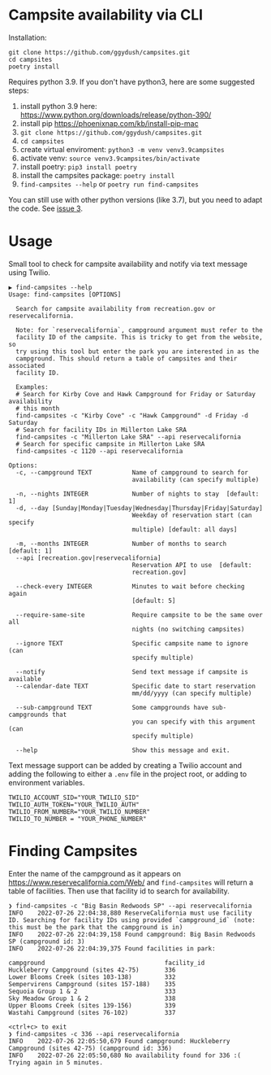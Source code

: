 # Campsite availability via CLI

Installation:
```
git clone https://github.com/ggydush/campsites.git
cd campsites 
poetry install
```
Requires python 3.9. If you don't have python3, here are some suggested steps:

1. install python 3.9 here: https://www.python.org/downloads/release/python-390/
2. install pip https://phoenixnap.com/kb/install-pip-mac
3. `git clone https://github.com/ggydush/campsites.git`
4. `cd campsites`
5. create virtual enviroment: `python3 -m venv venv3.9campsites`
6. activate venv: `source venv3.9campsites/bin/activate`
7. install poetry: `pip3 install poetry`
8. install the campsites package: `poetry install`
9. `find-campsites --help` or `poetry run find-campsites`

You can still use with other python versions (like 3.7), but you  need to adapt the code. See [issue 3](https://github.com/ggydush/campsites/issues/3).

# Usage
Small tool to check for campsite availability and notify via text message using Twilio.

```
▶ find-campsites --help
Usage: find-campsites [OPTIONS]

  Search for campsite availability from recreation.gov or reservecalifornia.

  Note: for `reservecalifornia`, campground argument must refer to the
  facility ID of the campsite. This is tricky to get from the website, so
  try using this tool but enter the park you are interested in as the
  campground. This should return a table of campsites and their associated
  facility ID.

  Examples:
  # Search for Kirby Cove and Hawk Campground for Friday or Saturday availability
  # this month
  find-campsites -c "Kirby Cove" -c "Hawk Campground" -d Friday -d Saturday
  # Search for facility IDs in Millerton Lake SRA
  find-campsites -c "Millerton Lake SRA" --api reservecalifornia
  # Search for specific campsite in Millerton Lake SRA
  find-campsites -c 1120 --api reservecalifornia

Options:
  -c, --campground TEXT           Name of campground to search for
                                  availability (can specify multiple)

  -n, --nights INTEGER            Number of nights to stay  [default: 1]
  -d, --day [Sunday|Monday|Tuesday|Wednesday|Thursday|Friday|Saturday]
                                  Weekday of reservation start (can specify
                                  multiple) [default: all days]

  -m, --months INTEGER            Number of months to search  [default: 1]
  --api [recreation.gov|reservecalifornia]
                                  Reservation API to use  [default:
                                  recreation.gov]

  --check-every INTEGER           Minutes to wait before checking again
                                  [default: 5]

  --require-same-site             Require campsite to be the same over all
                                  nights (no switching campsites)

  --ignore TEXT                   Specific campsite name to ignore (can
                                  specify multiple)

  --notify                        Send text message if campsite is available
  --calendar-date TEXT            Specific date to start reservation
                                  mm/dd/yyyy (can specify multiple)

  --sub-campground TEXT           Some campgrounds have sub-campgrounds that
                                  you can specify with this argument (can
                                  specify multiple)

  --help                          Show this message and exit.
  ```

Text message support can be added by creating a Twilio account and adding the following to either a `.env` file in the project root, or adding to environment variables.

```
TWILIO_ACCOUNT_SID="YOUR_TWILIO_SID"
TWILIO_AUTH_TOKEN="YOUR_TWILIO_AUTH"
TWILIO_FROM_NUMBER="YOUR_TWILIO_NUMBER"
TWILIO_TO_NUMBER = "YOUR_PHONE_NUMBER"
```

# Finding Campsites
Enter the name of the campground as it appears on https://www.reservecalifornia.com/Web/ and `find-campsites` will return a table of facilities. Then use that facility id to search for availability.

```
❯ find-campsites -c "Big Basin Redwoods SP" --api reservecalifornia
INFO	2022-07-26 22:04:38,880	ReserveCalifornia must use facility ID. Searching for facility IDs using provided `campground_id` (note: this must be the park that the campground is in)
INFO	2022-07-26 22:04:39,158	Found campground: Big Basin Redwoods SP (campground id: 3)
INFO	2022-07-26 22:04:39,375	Found facilities in park:

campground                                 facility_id
Huckleberry Campground (sites 42-75)       336
Lower Blooms Creek (sites 103-138)         332
Sempervirens Campground (sites 157-188)    335
Sequoia Group 1 & 2                        333
Sky Meadow Group 1 & 2                     338
Upper Blooms Creek (sites 139-156)         339
Wastahi Campground (sites 76-102)          337

<ctrl+c> to exit
❯ find-campsites -c 336 --api reservecalifornia
INFO	2022-07-26 22:05:50,679	Found campground: Huckleberry Campground (sites 42-75) (campground id: 336)
INFO	2022-07-26 22:05:50,680	No availability found for 336 :( Trying again in 5 minutes.
```
